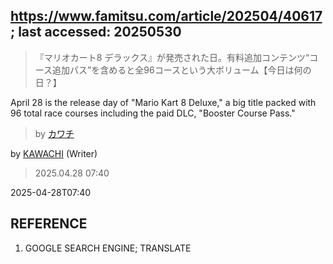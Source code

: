 ## https://www.famitsu.com/article/202504/40617; last accessed: 20250530

> 『マリオカート8 デラックス』が発売された日。有料追加コンテンツ“コース追加パス”を含めると全96コースという大ボリューム【今日は何の日？】

April 28 is the release day of "Mario Kart 8 Deluxe," a big title packed with 96 total race courses including the paid DLC, "Booster Course Pass." 

> by [カワチ](https://www.famitsu.com/author/26/page/1)

by [KAWACHI](https://www.famitsu.com/author/26/page/1) (Writer)

> 2025.04.28 07:40

2025-04-28T07:40

## REFERENCE

1) GOOGLE SEARCH ENGINE; TRANSLATE